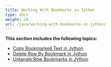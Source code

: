 ```yaml
---
title: Working With Bookmarks in Jython
type: docs
weight: 20
url: /java/working-with-bookmarks-in-jython/
---
```


**This section includes the following topics:**

- [Copy Bookmarked Text in Jython](https://docs.aspose.com/words/java/copy-bookmarked-text-in-jython/)
- [Delete Row By Bookmark in Jython](https://docs.aspose.com/words/java/delete-row-by-bookmark-in-jython/)
- [Untangle Row Bookmarks in Jython](https://docs.aspose.com/words/java/untangle-row-bookmarks-in-jython/)
